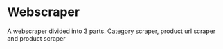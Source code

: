 # Webscraper
A webscraper divided into 3 parts. Category scraper, product url scraper and product scraper

